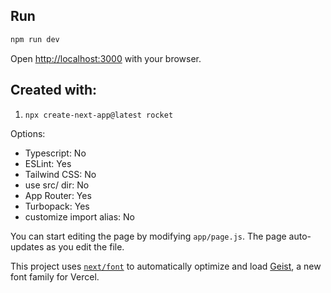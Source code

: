## Run

```sh
npm run dev
```
Open [http://localhost:3000](http://localhost:3000) with your browser.


## Created with:

1. `npx create-next-app@latest rocket`

Options:
- Typescript: No
- ESLint: Yes
- Tailwind CSS: No
- use src/ dir: No
- App Router: Yes
- Turbopack: Yes
- customize import alias: No


You can start editing the page by modifying `app/page.js`. The page auto-updates as you edit the file.

This project uses [`next/font`](https://nextjs.org/docs/app/building-your-application/optimizing/fonts) to automatically optimize and load [Geist](https://vercel.com/font), a new font family for Vercel.
